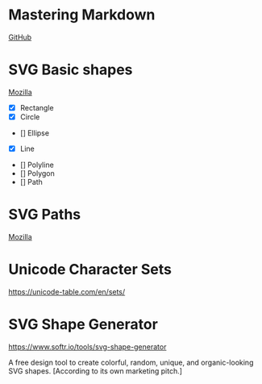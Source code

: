 # Mastering Markdown

[GitHub](https://guides.github.com/features/mastering-markdown/)

# SVG Basic shapes

[Mozilla](https://developer.mozilla.org/en-US/docs/Web/SVG/Tutorial/Basic_Shapes)

- [x] Rectangle
- [x] Circle
- [] Ellipse
- [x] Line 
- [] Polyline
- [] Polygon
- [] Path

# SVG Paths

[Mozilla](https://developer.mozilla.org/en-US/docs/Web/SVG/Tutorial/Paths)

# Unicode Character Sets

https://unicode-table.com/en/sets/

# SVG Shape Generator

https://www.softr.io/tools/svg-shape-generator

A free design tool to create colorful, random, unique, and organic-looking SVG shapes. [According to its own marketing pitch.]